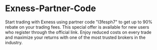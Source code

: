 # Exness-Partner-Code
Start trading with Exness using partner code "l3fesph7" to get up to 90% rebate on your trading fees. This special offer is available for new users who register through the official link. Enjoy reduced costs on every trade and maximize your returns with one of the most trusted brokers in the industry.

